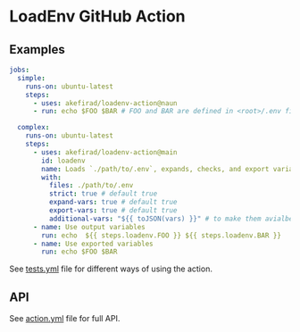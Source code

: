 # LoadEnv GitHub Action

## Examples

```yaml
jobs:
  simple:
    runs-on: ubuntu-latest
    steps:
      - uses: akefirad/loadenv-action@naun
      - run: echo $FOO $BAR # FOO and BAR are defined in <root>/.env file

  complex:
    runs-on: ubuntu-latest
    steps:
      - uses: akefirad/loadenv-action@main
        id: loadenv
        name: Loads `./path/to/.env`, expands, checks, and export variables
        with:
          files: ./path/to/.env
          strict: true # default true
          expand-vars: true # default true
          export-vars: true # default true
          additional-vars: "${{ toJSON(vars) }}" # to make them avialbe while expanding!!!
      - name: Use output variables
        run: echo  ${{ steps.loadenv.FOO }} ${{ steps.loadenv.BAR }}
      - name: Use exported variables
        run: echo $FOO $BAR
```

See [tests.yml](.github/workflows/tests.yml) file for different ways of using the action.

## API

See [action.yml](action.yml) file for full API.

